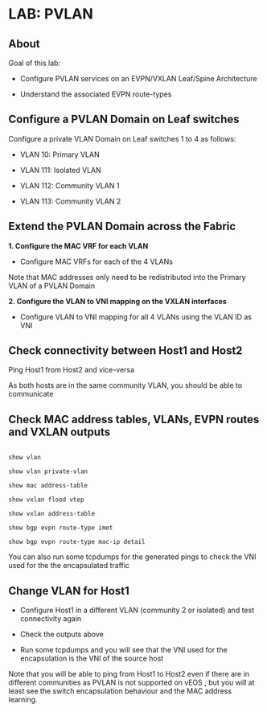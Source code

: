 # LAB: PVLAN

## About

Goal of this lab: 

- Configure PVLAN services on an EVPN/VXLAN Leaf/Spine Architecture

- Understand the associated EVPN route-types

## Configure a PVLAN Domain on Leaf switches

Configure a private VLAN Domain on Leaf switches 1 to 4 as follows:

- VLAN 10: Primary VLAN

- VLAN 111: Isolated VLAN

- VLAN 112: Community VLAN 1

- VLAN 113: Community VLAN 2

## Extend the PVLAN Domain across the Fabric

__1. Configure the MAC VRF for each VLAN__

- Configure MAC VRFs for each of the 4 VLANs

Note that MAC addresses only need to be redistributed into the Primary VLAN of a PVLAN Domain

__2. Configure the VLAN to VNI mapping on the VXLAN interfaces__

- Configure VLAN to VNI mapping for all 4 VLANs using the VLAN ID as VNI

## Check connectivity between Host1 and Host2

Ping Host1 from Host2 and vice-versa

As both hosts are in the same community VLAN, you should be able to communicate

## Check MAC address tables, VLANs, EVPN routes and VXLAN outputs

```cli

show vlan

show vlan private-vlan

show mac address-table

show vxlan flood vtep

show vxlan address-table

show bgp evpn route-type imet

show bgp evpn route-type mac-ip detail

```

You can also run some tcpdumps for the generated pings to check the VNI used for the the encapsulated traffic


## Change VLAN for Host1

- Configure Host1 in a different VLAN (community 2 or isolated) and test connectivity again

- Check the outputs above

- Run some tcpdumps and you will see that the VNI used for the encapsulation is the VNI of the source host

Note that you will be able to ping from Host1 to Host2 even if there are in different communities as PVLAN is not supported on vEOS , but you will at least see the switch encapsulation behaviour and the MAC address learning.
